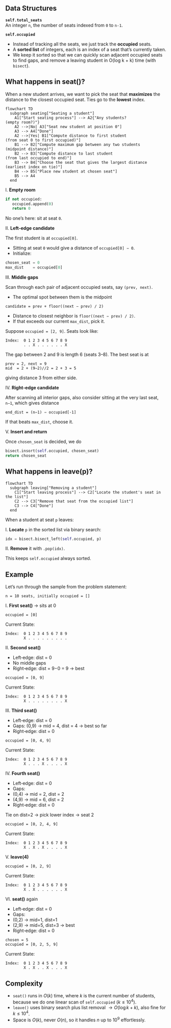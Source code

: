 ## Data Structures

**`self.total_seats`**  
An integer `n`, the number of seats indexed from `0` to `n‑1`.

**`self.occupied`**  

- Instead of tracking all the seats, we just track the **occupied** seats.
- A **sorted list** of integers, each is an index of a seat that’s currently taken.
- We keep it sorted so that we can quickly scan adjacent occupied seats to find gaps, and remove a leaving student in O(log k + k) time (with `bisect`).

## What happens in seat()?

When a new student arrives, we want to pick the seat that **maximizes** the distance to the closest occupied seat. Ties go to the **lowest** index.

```mermaid
flowchart TD
  subgraph seating["Seating a student"]
    A1["Start seating process"] --> A2{"Any students?
(empty room?)"}
    A2 -->|No| A3["Seat new student at position 0"]
    A3 --> A4["Done"]
    A2 -->|Yes| B1["Compute distance to first student
(from seat 0 to first occupied)"]
    B1 --> B2["Compute maximum gap between any two students
(midpoint distance)"]
    B2 --> B3["Compute distance to last student
(from last occupied to end)"]
    B3 --> B4["Choose the seat that gives the largest distance
(earliest index on tie)"]
    B4 --> B5["Place new student at chosen seat"]
    B5 --> A4
  end
```

I. **Empty room**  

```python
if not occupied:
   occupied.append(0)
   return 0
```

No one’s here: sit at seat `0`.

II. **Left‐edge candidate**  

The first student is at `occupied[0]`.  

- Sitting at seat `0` would give a distance of `occupied[0] − 0`.  
- Initialize:

```python
chosen_seat = 0
max_dist    = occupied[0]
```

III. **Middle gaps**  

Scan through each pair of adjacent occupied seats, say `(prev, next)`.  

- The optimal spot between them is the midpoint  

```
candidate = prev + floor((next − prev) / 2)
```

- Distance to closest neighbor is `floor((next − prev) / 2)`.  
- If that exceeds our current `max_dist`, pick it.

Suppose `occupied = [2, 9]`. Seats look like:

```
Index:  0 1 2 3 4 5 6 7 8 9
        . . X . . . . . . X
```

The gap between 2 and 9 is length 6 (seats 3–8). The best seat is at

```
prev = 2, next = 9
mid  = 2 + (9−2)//2 = 2 + 3 = 5
```

giving distance 3 from either side.

IV. **Right‐edge candidate**  

After scanning all interior gaps, also consider sitting at the very last seat, `n−1`, which gives distance

```
end_dist = (n−1) − occupied[-1]
```

If that beats `max_dist`, choose it.

V. **Insert and return**  

Once `chosen_seat` is decided, we do

```python
bisect.insort(self.occupied, chosen_seat)
return chosen_seat
```

## What happens in leave(p)?

```mermaid
flowchart TD
  subgraph leaving["Removing a student"]
    C1["Start leaving process"] --> C2["Locate the student's seat in the list"]
    C2 --> C3["Remove that seat from the occupied list"]
    C3 --> C4["Done"]
  end
```

When a student at seat `p` leaves:

I. **Locate** `p` in the sorted list via binary search:

```python
idx = bisect.bisect_left(self.occupied, p)
```

II. **Remove** it with `.pop(idx)`.

This keeps `self.occupied` always sorted.

## Example

Let’s run through the sample from the problem statement:

```
n = 10 seats, initially occupied = []
```

I. **First seat()** → sits at 0  

```
occupied = [0]
```

Current State:

```
Index:  0 1 2 3 4 5 6 7 8 9
        X . . . . . . . . .
```

II. **Second seat()**  

- Left‐edge: dist = 0  
- No middle gaps  
- Right‐edge: dist = 9−0 = 9 → best  

```
occupied = [0, 9]
```

Current State:

```
Index:  0 1 2 3 4 5 6 7 8 9
        X . . . . . . . . X
```

III. **Third seat()**  

- Left‐edge: dist = 0  
- Gaps: (0,9) → mid = 4, dist = 4 → best so far  
- Right‐edge: dist = 0  

```
occupied = [0, 4, 9]
```

Current State:

```
Index:  0 1 2 3 4 5 6 7 8 9
        X . . . X . . . . X
```

IV. **Fourth seat()**  

- Left‐edge: dist = 0  
- Gaps:  
 - (0,4) → mid = 2, dist = 2  
 - (4,9) → mid = 6, dist = 2  
- Right‐edge: dist = 0  

Tie on dist=2 → pick lower index → seat 2  

```
occupied = [0, 2, 4, 9]
```

Current State:

```
Index:  0 1 2 3 4 5 6 7 8 9
        X . X . X . . . . X
```

V. **leave(4)**  

```
occupied = [0, 2, 9]
```

Current State:

```
Index:  0 1 2 3 4 5 6 7 8 9
        X . X . . . . . . X
```

VI. **seat()** again  

- Left‐edge: dist = 0  
- Gaps:  
 - (0,2) → mid=1, dist=1  
 - (2,9) → mid=5, dist=3 → best  
- Right‐edge: dist = 0  

```
chosen = 5
occupied = [0, 2, 5, 9]
```

Current State:

```
Index:  0 1 2 3 4 5 6 7 8 9
        X . X . . X . . . X
```

## Complexity

- `seat()` runs in $O(k)$ time, where $k$ is the current number of students, because we do one linear scan of `self.occupied` ($k \le 10^4$).  
- `leave()` uses binary search plus list removal $\to O(\log k + k)$, also fine for $k \le 10^4$.  
- Space is $O(k)$, never $O(n)$, so it handles $n$ up to $10^9$ effortlessly.
